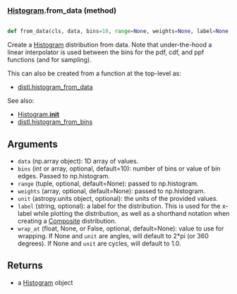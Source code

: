 ### [Histogram](Histogram.md).from_data (method)


```py

def from_data(cls, data, bins=10, range=None, weights=None, label=None, unit=None, wrap_at=None)

```



Create a [Histogram](Histogram.md) distribution from data.  Note that under-the-hood
a linear interpolator is used between the bins for the pdf, cdf, and ppf
functions (and for sampling).

This can also be created from a function at the top-level as:

* [distl.histogram_from_data](distl.histogram_from_data.md)

See also:

* [Histogram.__init__](Histogram.__init__.md)
* [distl.histogram_from_bins](distl.histogram_from_bins.md)

Arguments
--------------
* `data` (np.array object): 1D array of values.
* `bins` (int or array, optional, default=10): number of bins or value
    of bin edges.  Passed to np.histogram.
* `range` (tuple, optional, default=None): passed to np.histogram.
* `weights` (array, optional, default=None): passed to np.histogram.
* `unit` (astropy.units object, optional): the units of the provided values.
* `label` (string, optional): a label for the distribution.  This is used
    for the x-label while plotting the distribution, as well as a shorthand
    notation when creating a [Composite](Composite.md) distribution.
* `wrap_at` (float, None, or False, optional, default=None): value to
    use for wrapping.  If None and `unit` are angles, will default to
    2*pi (or 360 degrees).  If None and `unit` are cycles, will default
    to 1.0.

Returns
--------
* a [Histogram](Histogram.md) object

